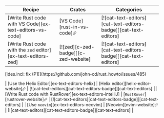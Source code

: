 | Recipe | Crates | Categories |
|--------|--------|------------|
| [Write Rust code with VS Code][ex-text-editors-vs-code] | [VS Code][rust-in-vs-code]⮳ | [![cat-text-editors][cat-text-editors-badge]][cat-text-editors] |
| [Write Rust code with the `zed` editor][ex-text-editors-zed] | [![zed][c-zed-badge]][c-zed-website] | [![cat-text-editors][cat-text-editors-badge]][cat-text-editors] |

<div class="hidden">
[ides.incl: fix (P1)](https://github.com/john-cd/rust_howto/issues/485)

| [Use the Helix Editor][ex-text-editors-helix] | [Helix editor][helix-editor-website]⮳ | [![cat-text-editors][cat-text-editors-badge]][cat-text-editors] |
| [Write Rust code with RustRover][ex-text-editors-intelliJ] | [`RustRover`][rustrover-website]⮳ | [![cat-text-editors][cat-text-editors-badge]][cat-text-editors] |
| [Use `neovim`][ex-text-editors-neovim] | [Neovim][nvim-website]⮳ | [![cat-text-editors][cat-text-editors-badge]][cat-text-editors] |
</div>
